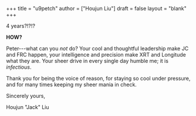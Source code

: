 +++
title = "u9petch"
author = ["Houjun Liu"]
draft = false
layout = "blank"
+++

4 years?!?!?

**HOW?**

Peter---what can you _not_ do? Your cool and thoughtful leadership make JC and FRC happen, your intelligence and precision make XRT and Longitude what they are. Your sheer drive in every single day humble me; it is _infectious_.

Thank you for being the voice of reason, for staying so cool under pressure, and for many times keeping my sheer mania in check.

Sincerely yours,

Houjun "Jack" Liu
